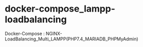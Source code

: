 # docker-compose_lampp-loadbalancing
Docker-Compose : NGINX-LoadBalancing_Multi_LAMPP(PHP7.4_MARIADB_PHPMyAdmin)
